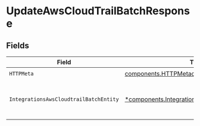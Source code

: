 # UpdateAwsCloudTrailBatchResponse


## Fields

| Field                                                                                                               | Type                                                                                                                | Required                                                                                                            | Description                                                                                                         |
| ------------------------------------------------------------------------------------------------------------------- | ------------------------------------------------------------------------------------------------------------------- | ------------------------------------------------------------------------------------------------------------------- | ------------------------------------------------------------------------------------------------------------------- |
| `HTTPMeta`                                                                                                          | [components.HTTPMetadata](../../models/components/httpmetadata.md)                                                  | :heavy_check_mark:                                                                                                  | N/A                                                                                                                 |
| `IntegrationsAwsCloudtrailBatchEntity`                                                                              | [*components.IntegrationsAwsCloudtrailBatchEntity](../../models/components/integrationsawscloudtrailbatchentity.md) | :heavy_minus_sign:                                                                                                  | Update a CloudTrail batch with new information.                                                                     |
